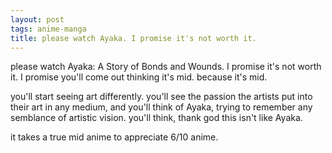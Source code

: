 ```yaml
---
layout: post
tags: anime-manga
title: please watch Ayaka. I promise it's not worth it.
---
```


please watch Ayaka: A Story of Bonds and Wounds. I promise it's not worth it. I promise you'll come out thinking it's mid. because it's mid.

you'll start seeing art differently. you'll see the passion the artists put into their art in any medium, and you'll think of Ayaka, trying to remember any semblance of artistic vision. you'll think, thank god this isn't like Ayaka.

it takes a true mid anime to appreciate 6/10 anime.
